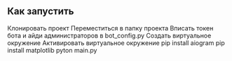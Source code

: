 ## Как запустить
Клонировать проект
Переместиться в папку проекта
Вписать токен бота и айди администраторов в bot_config.py
Создать виртуальное окружение
Активировать виртуальное окружение
pip install aiogram
pip install matplotlib
pyton main.py

